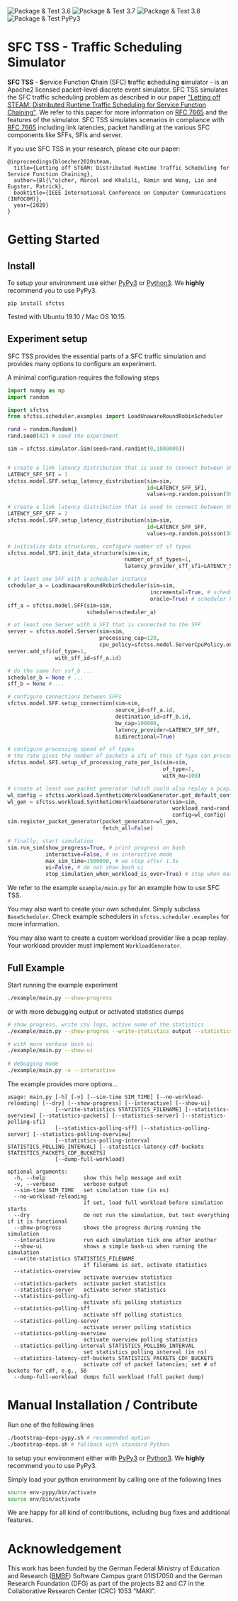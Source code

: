 ![Package & Test 3.6](https://github.com/mblo/sfctss/workflows/Package%20and%20Test%203.6/badge.svg)
![Package & Test 3.7](https://github.com/mblo/sfctss/workflows/Package%20and%20Test%203.7/badge.svg)
![Package & Test 3.8](https://github.com/mblo/sfctss/workflows/Package%20and%20Test%203.8/badge.svg)
![Package & Test PyPy3](https://github.com/mblo/sfctss/workflows/Package%20and%20Test%20PyPy3/badge.svg)

# SFC TSS - Traffic Scheduling Simulator

**SFC TSS** - **S**ervice **F**unction **C**hain (SFC) **t**raffic **s**cheduling **s**imulator - is an Apache2 licensed packet-level discrete event simulator.
SFC TSS simulates the SFC traffic scheduling problem as described in our paper ["Letting off STEAM: Distributed Runtime Traffic Scheduling for Service Function Chaining"](http://linwang.info/docs/infocom20.pdf).
We refer to this paper for more information on [RFC 7665](https://tools.ietf.org/html/rfc7665) and the features of the simulator.
SFC TSS simulates scenarios in compliance with [RFC 7665](https://tools.ietf.org/html/rfc7665) including link latencies, packet handling at the various SFC components like SFFs, SFIs and server.

If you use SFC TSS in your research, please cite our paper:

```
@inproceedings{bloecher2020steam,
  title={Letting off STEAM: Distributed Runtime Traffic Scheduling for Service Function Chaining},
  author={Bl{\"o}cher, Marcel and Khalili, Ramin and Wang, Lin and Eugster, Patrick},
  booktitle={IEEE International Conference on Computer Communications (INFOCOM)},
  year={2020}
}
```

# Getting Started


## Install

To setup your environment use either [PyPy3](https://pypy.org) or [Python3](https://www.python.org).
We **highly** recommend you to use PyPy3.


```
pip install sfctss
```

Tested with Ubuntu 19.10 / Mac OS 10.15.

## Experiment setup

SFC TSS provides the essential parts of a SFC traffic simulation and provides many options to configure an experiment. 

A minimal configuration requires the following steps

```Python
import numpy as np
import random

import sfctss
from sfctss.scheduler.examples import LoadUnawareRoundRobinScheduler

rand = random.Random()
rand.seed(42) # seed the experiment

sim = sfctss.simulator.Sim(seed=rand.randint(0,1000000))


# create a link latency distribution that is used to connect between SFFs-SFIs
LATENCY_SFF_SFI = 1
sfctss.model.SFF.setup_latency_distribution(sim=sim, 
                                            id=LATENCY_SFF_SFI, 
                                            values=np.random.poisson(500, 5000)) # 3000µs

# create a link latency distribution that is used to connect between SFFs-SFFs
LATENCY_SFF_SFF = 2
sfctss.model.SFF.setup_latency_distribution(sim=sim, 
                                            id=LATENCY_SFF_SFF,
                                            values=np.random.poisson(3000, 5000)) # 3000µs

# initialize data structures, configure number of sf types
sfctss.model.SFI.init_data_structure(sim=sim, 
                                     number_of_sf_types=1, 
                                     latency_provider_sff_sfi=LATENCY_SFF_SFI)

# at least one SFF with a scheduler instance
scheduler_a = LoadUnawareRoundRobinScheduler(sim=sim,
                                             incremental=True, # schedule one step of a chain per scheduling attempt
                                             oracle=True) # scheduler has a global view (all sites)
sff_a = sfctss.model.SFF(sim=sim, 
                         scheduler=scheduler_a)

# at least one Server with a SFI that is connected to the SFF
server = sfctss.model.Server(sim=sim, 
                             processing_cap=120, 
                             cpu_policy=sfctss.model.ServerCpuPolicy.one_at_a_time)
server.add_sfi(of_type=1, 
               with_sff_id=sff_a.id)

# do the same for ssf_b ...
scheduler_b = None # ...
sff_b = None # ...

# configure connections between SFFs
sfctss.model.SFF.setup_connection(sim=sim, 
                                  source_id=sff_a.id, 
                                  destination_id=sff_b.id,
                                  bw_cap=100000,
                                  latency_provider=LATENCY_SFF_SFF,
                                  bidirectional=True)           

# configure processing speed of sf types
# the rate gives the number of packets a sfi of this sf type can process in 1 s when using 1 cpu share
sfctss.model.SFI.setup_sf_processing_rate_per_1s(sim=sim, 
                                                 of_type=1, 
                                                 with_mu=100)

# create at least one packet generator (which could also replay a pcap)
wl_config = sfctss.workload.SyntheticWorkloadGenerator.get_default_config()
wl_gen = sfctss.workload.SyntheticWorkloadGenerator(sim=sim,
                                                    workload_rand=rand,
                                                    config=wl_config)
sim.register_packet_generator(packet_generator=wl_gen,
                              fetch_all=False)

# finally, start simulation
sim.run_sim(show_progress=True, # print progress on bash
            interactive=False, # no interactive mode
            max_sim_time=1500000, # we stop after 1.5s
            ui=False, # do not show bash ui
            stop_simulation_when_workload_is_over=True) # stop when max_sim_time is done or when workload is done 

```

We refer to the example `example/main.py` for an example how to use SFC TSS.

You may also want to create your own scheduler. Simply subclass `BaseScheduler`.
Check example schedulers in `sfctss.scheduler.examples` for more information. 

You may also want to create a custom workload provider like a pcap replay. Your workload provider must implement `WorkloadGenerator`.

## Full Example

Start running the example experiment 

```Bash
./example/main.py --show-progress
```

or with more debugging output or activated statistics dumps

```Bash
# show progress, write csv logs, active some of the statistics
./example/main.py --show-progres --write-statistics output --statistics-server --statistics-polling-sfi --statistics-latency-cdf-buckets 50

# with more verbose bash ui
./example/main.py --show-ui
 
# debugging mode
./example/main.py -v --interactive 
```

The example provides more options...

```
usage: main.py [-h] [-v] [--sim-time SIM_TIME] [--no-workload-reloading] [--dry] [--show-progress] [--interactive] [--show-ui]
               [--write-statistics STATISTICS_FILENAME] [--statistics-overview] [--statistics-packets] [--statistics-server] [--statistics-polling-sfi]
               [--statistics-polling-sff] [--statistics-polling-server] [--statistics-polling-overview]
               [--statistics-polling-interval STATISTICS_POLLING_INTERVAL] [--statistics-latency-cdf-buckets STATISTICS_PACKETS_CDF_BUCKETS]
               [--dump-full-workload]

optional arguments:
  -h, --help            show this help message and exit
  -v, --verbose         verbose output
  --sim-time SIM_TIME   set simulation time (in ns)
  --no-workload-reloading
                        if set, load full workload before simulation starts
  --dry                 do not run the simulation, but test everything if it is functional
  --show-progress       shows the progress during running the simulation
  --interactive         run each simulation tick one after another
  --show-ui             shows a simple bash-ui when running the simulation
  --write-statistics STATISTICS_FILENAME
                        if filename is set, activate statistics
  --statistics-overview
                        activate overview statistics
  --statistics-packets  activate packet statistics
  --statistics-server   activate server statistics
  --statistics-polling-sfi
                        activate sfi polling statistics
  --statistics-polling-sff
                        activate sff polling statistics
  --statistics-polling-server
                        activate server polling statistics
  --statistics-polling-overview
                        activate overview polling statistics
  --statistics-polling-interval STATISTICS_POLLING_INTERVAL
                        set statistics polling interval (in ns)
  --statistics-latency-cdf-buckets STATISTICS_PACKETS_CDF_BUCKETS
                        activate cdf of packet latencies; set # of buckets for cdf, e.g., 50
  --dump-full-workload  dumps full workload (full packet dump)
```


# Manual Installation / Contribute

Run one of the following lines 

```Bash
./bootstrap-deps-pypy.sh # recommended option
./bootstrap-deps.sh # fallback with standard Python
```

to setup your environment either with [PyPy3](https://pypy.org) or [Python3](https://www.python.org).
We **highly** recommend you to use PyPy3.

Simply load your python environment by calling one of the following lines

```Bash
source env-pypy/bin/activate
source env/bin/activate
```

We are happy for all kind of contributions, including bug fixes and additional features.


# Acknowledgement

This work has been funded by the German Federal Ministry of Education and Research ([BMBF](https://www.bmbf.de)) Software Campus grant 01IS17050 and the German Research Foundation (DFG) as part of the projects B2 and C7 in the Collaborative Research Center (CRC) 1053 “MAKI”.